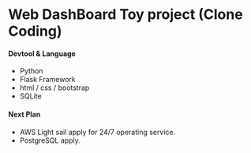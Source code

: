 # Web DashBoard Toy project (Clone Coding) #

#### Devtool & Language ####
- Python
- Flask Framework
- html / css / bootstrap
- SQLite

#### Next Plan ####
- AWS Light sail apply for 24/7 operating service.
- PostgreSQL apply.


